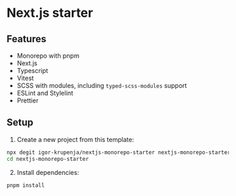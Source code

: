 # Next.js starter

## Features

- Monorepo with pnpm
- Next.js
- Typescript
- Vitest
- SCSS with modules, including `typed-scss-modules` support
- ESLint and Stylelint
- Prettier

## Setup

1. Create a new project from this template:

```bash
npx degit igor-krupenja/nextjs-monorepo-starter nextjs-monorepo-starter
cd nextjs-monorepo-starter
```

2. Install dependencies:

```bash
pnpm install
```

